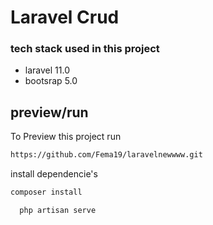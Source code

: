 # Laravel Crud



### tech stack used in this project
- laravel 11.0
- bootsrap 5.0

## preview/run

To Preview this project run

```bash
https://github.com/Fema19/laravelnewwww.git
```

install dependencie's
```bash
composer install
```

```bash
  php artisan serve
```
